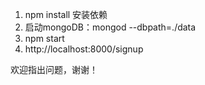 1. npm install 安装依赖
2. 启动mongoDB：mongod --dbpath=./data
3. npm start
4. http://localhost:8000/signup

 欢迎指出问题，谢谢！